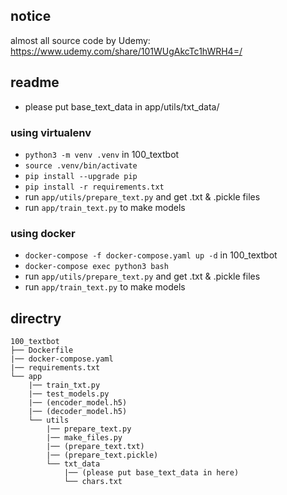 ## notice
almost all source code by Udemy: https://www.udemy.com/share/101WUgAkcTc1hWRH4=/


## readme
- please put base_text_data in app/utils/txt_data/

### using virtualenv
- `python3 -m venv .venv` in 100_textbot
- `source .venv/bin/activate`
- `pip install --upgrade pip` 
- `pip install -r requirements.txt`
- run `app/utils/prepare_text.py` and get .txt & .pickle files
- run `app/train_text.py` to make models

### using docker
- `docker-compose -f docker-compose.yaml up -d` in 100_textbot
- `docker-compose exec python3 bash`
- run `app/utils/prepare_text.py` and get .txt & .pickle files
- run `app/train_text.py` to make models

## directry
```
100_textbot
├── Dockerfile
|── docker-compose.yaml
|── requirements.txt
└── app
    |── train_txt.py
    |── test_models.py
    |── (encoder_model.h5)
    |── (decoder_model.h5)
    └── utils
        |── prepare_text.py
        |── make_files.py
        |── (prepare_text.txt)
        |── (prepare_text.pickle)
        └── txt_data
            |── (please put base_text_data in here)
            └── chars.txt
```